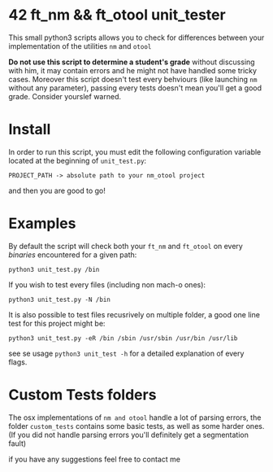 # 42 ft_nm && ft_otool unit_tester

This small python3 scripts allows you to check for differences between your
implementation of the utilities `nm` and `otool`

**Do not use this script to determine a student's grade** without discussing
with him, it may contain errors and he might not have handled some tricky cases.
Moreover this script doesn't test every behviours (like launching `nm` without any parameter),
passing every tests doesn't mean you'll get a good grade. Consider yourslef warned.

# Install

In order to run this script, you must edit the following configuration
variable located at the beginning of `unit_test.py`:

`PROJECT_PATH -> absolute path to your nm_otool project`

and then you are good to go!

# Examples

By default the script will check both your `ft_nm` and `ft_otool` on every
*binaries* encountered for a given path:

`python3 unit_test.py /bin`

If you wish to test every files (including non mach-o ones):

`python3 unit_test.py -N /bin`

It is also possible to test files recusrively on multiple folder, a good
one line test for this project might be:

`python3 unit_test.py -eR /bin /sbin /usr/sbin /usr/bin /usr/lib`

see se usage `python3 unit_test -h` for a detailed explanation of every flags.

# Custom Tests folders

The osx implementations of `nm and otool` handle a lot of parsing errors, the folder
`custom_tests` contains some basic tests, as well as some harder ones. (If you did not handle
parsing errors you'll definitely get a segmentation fault)


if you have any suggestions feel free to contact me
